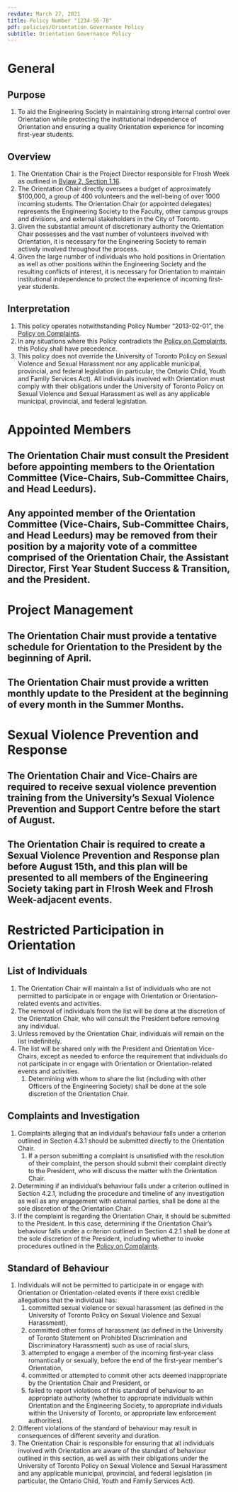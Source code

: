 ```yaml
---
revdate: March 27, 2021
title: Policy Number "1234-56-78"
pdf: policies/Orientation Governance Policy
subtitle: Orientation Governance Policy
---
```


# General

## Purpose
1. To aid the Engineering Society in maintaining strong internal control over Orientation while protecting the institutional independence of Orientation and ensuring a quality Orientation experience for incoming first-year students.

## Overview
1. The Orientation Chair is the Project Director responsible for F!rosh Week as outlined in [Bylaw 2, Section 1.16](../bylaw-2.md).
1. The Orientation Chair directly oversees a budget of approximately $100,000, a group of 400 volunteers and the well-being of over 1000 incoming students. The Orientation Chair (or appointed delegates) represents the Engineering Society to the Faculty, other campus groups and divisions, and external stakeholders in the City of Toronto.
1. Given the substantial amount of discretionary authority the Orientation Chair possesses and the vast number of volunteers involved with Orientation, it is necessary for the Engineering Society to remain actively involved throughout the process.
1. Given the large number of individuals who hold positions in Orientation as well as other positions within the Engineering Society and the resulting conflicts of interest, it is necessary for Orientation to maintain institutional independence to protect the experience of incoming first-year students.

## Interpretation
1. This policy operates notwithstanding Policy Number “2013-02-01”, the [Policy on Complaints](policy-on-complaints.md).
1. In any situations where this Policy contradicts the [Policy on Complaints](policy-on-complaints.md), this Policy shall have precedence.
1. This policy does not override the University of Toronto Policy on Sexual Violence and Sexual Harassment nor any applicable municipal, provincial, and federal legislation (in particular, the Ontario Child, Youth and Family Services Act). All individuals involved with Orientation must comply with their obligations under the University of Toronto Policy on Sexual Violence and Sexual Harassment as well as any applicable municipal, provincial, and federal legislation.

# Appointed Members

## The Orientation Chair must consult the President before appointing members to the Orientation Committee (Vice-Chairs, Sub-Committee Chairs, and Head Leedurs).

## Any appointed member of the Orientation Committee (Vice-Chairs, Sub-Committee Chairs, and Head Leedurs) may be removed from their position by a majority vote of a committee comprised of the Orientation Chair, the Assistant Director, First Year Student Success \& Transition, and the President.

# Project Management

## The Orientation Chair must provide a tentative schedule for Orientation to the President by the beginning of April.

## The Orientation Chair must provide a written monthly update to the President at the beginning of every month in the Summer Months.

# Sexual Violence Prevention and Response

## The Orientation Chair and Vice-Chairs are required to receive sexual violence prevention training from the University’s Sexual Violence Prevention and Support Centre before the start of August.

## The Orientation Chair is required to create a Sexual Violence Prevention and Response plan before August 15th, and this plan will be presented to all members of the Engineering Society taking part in F!rosh Week and F!rosh Week-adjacent events.

# Restricted Participation in Orientation

## List of Individuals
1. The Orientation Chair will maintain a list of individuals who are not permitted to participate in or engage with Orientation or Orientation-related events and activities.
1. The removal of individuals from the list will be done at the discretion of the Orientation Chair, who will consult the President before removing any individual.
1. Unless removed by the Orientation Chair, individuals will remain on the list indefinitely.
1. The list will be shared only with the President and Orientation Vice-Chairs, except as needed to enforce the requirement that individuals do not participate in or engage with Orientation or Orientation-related events and activities.
   1. Determining with whom to share the list (including with other Officers of the Engineering Society) shall be done at the sole discretion of the Orientation Chair.

## Complaints and Investigation
1. Complaints alleging that an individual’s behaviour falls under a criterion outlined in Section 4.3.1 should be submitted directly to the Orientation Chair.
   1. If a person submitting a complaint is unsatisfied with the resolution of their complaint, the person should submit their complaint directly to the President, who will discuss the matter with the Orientation Chair.
1. Determining if an individual’s behaviour falls under a criterion outlined in Section 4.2.1, including the procedure and timeline of any investigation as well as any engagement with external parties, shall be done at the sole discretion of the Orientation Chair.
1. If the complaint is regarding the Orientation Chair, it should be submitted to the President. In this case, determining if the Orientation Chair’s behaviour falls under a criterion outlined in Section 4.2.1 shall be done at the sole discretion of the President, including whether to invoke procedures outlined in the [Policy on Complaints](policy-on-complaints.md).

## Standard of Behaviour
1. Individuals will not be permitted to participate in or engage with Orientation or Orientation-related events if there exist credible allegations that the individual has:
   1. committed sexual violence or sexual harassment (as defined in the University of Toronto Policy on Sexual Violence and Sexual Harassment),
   1. committed other forms of harassment (as defined in the University of Toronto Statement on Prohibited Discrimination and Discriminatory Harassment) such as use of racial slurs,
   1. attempted to engage a member of the incoming first-year class romantically or sexually, before the end of the first-year member's Orientation,
   1. committed or attempted to commit other acts deemed inappropriate by the Orientation Chair and President, or
   1. failed to report violations of this standard of behaviour to an appropriate authority (whether to appropriate individuals within Orientation and the Engineering Society, to appropriate individuals within the University of Toronto, or appropriate law enforcement authorities).
1. Different violations of the standard of behaviour may result in consequences of different severity and duration.
1. The Orientation Chair is responsible for ensuring that all individuals involved with Orientation are aware of the standard of behaviour outlined in this section, as well as with their obligations under the University of Toronto Policy on Sexual Violence and Sexual Harassment and any applicable municipal, provincial, and federal legislation (in particular, the Ontario Child, Youth and Family Services Act).
